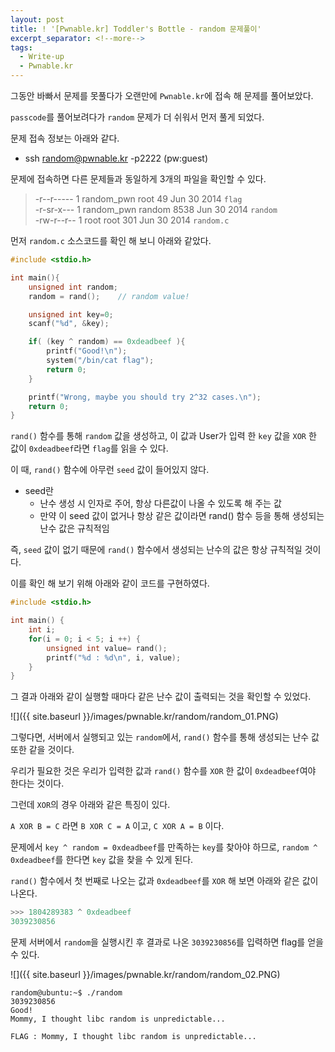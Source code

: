 ```yaml
---
layout: post
title: ! '[Pwnable.kr] Toddler's Bottle - random 문제풀이'
excerpt_separator: <!--more-->
tags:
  - Write-up
  - Pwnable.kr
---
```


그동안 바빠서 문제를 못풀다가 오랜만에 `Pwnable.kr`에 접속 해 문제를 풀어보았다.  

`passcode`를 풀어보려다가 `random` 문제가 더 쉬워서 먼저 풀게 되었다.  

<!--more-->

문제 접속 정보는 아래와 같다.

* ssh random@pwnable.kr -p2222 (pw:guest)

문제에 접속하면 다른 문제들과 동일하게 3개의 파일을 확인할 수 있다.  

> -r--r-----  1 random_pwn root     49 Jun 30  2014 `flag`  
> -r-sr-x---  1 random_pwn random 8538 Jun 30  2014 `random`  
> -rw-r--r--  1 root       root    301 Jun 30  2014 `random.c`  

먼저 `random.c` 소스코드를 확인 해 보니 아래와 같았다.  

```c
#include <stdio.h>

int main(){
	unsigned int random;
	random = rand();	// random value!

	unsigned int key=0;
	scanf("%d", &key);

	if( (key ^ random) == 0xdeadbeef ){
		printf("Good!\n");
		system("/bin/cat flag");
		return 0;
	}

	printf("Wrong, maybe you should try 2^32 cases.\n");
	return 0;
}
```

`rand()` 함수를 통해 `random` 값을 생성하고, 이 값과 User가 입력 한 `key` 값을 `XOR` 한 값이 `0xdeadbeef`라면 `flag`를 읽을 수 있다.  

이 때, `rand()` 함수에 아무런 `seed` 값이 들어있지 않다.  

* seed란  
  * 난수 생성 시 인자로 주어, 항상 다른값이 나올 수 있도록 해 주는 값
  * 만약 이 seed 값이 없거나 항상 같은 값이라면 rand() 함수 등을 통해 생성되는 난수 값은 규칙적임

즉, `seed` 값이 없기 때문에 `rand()` 함수에서 생성되는 난수의 값은 항상 규칙적일 것이다.  

이를 확인 해 보기 위해 아래와 같이 코드를 구현하였다.  

```c
#include <stdio.h>

int main() {
	int i;
	for(i = 0; i < 5; i ++) {
		unsigned int value= rand();
		printf("%d : %d\n", i, value);
	}
}
```

그 결과 아래와 같이 실행할 때마다 같은 난수 값이 출력되는 것을 확인할 수 있었다.  

![]({{ site.baseurl }}/images/pwnable.kr/random/random_01.PNG)

그렇다면, 서버에서 실행되고 있는 `random`에서, `rand()` 함수를 통해 생성되는 난수 값 또한 같을 것이다.  

우리가 필요한 것은 우리가 입력한 값과 `rand()` 함수를 `XOR` 한 값이 `0xdeadbeef`여야 한다는 것이다.  

그런데 `XOR`의 경우 아래와 같은 특징이 있다.  

`A XOR B = C` 라면 `B XOR C = A` 이고, `C XOR A = B` 이다.  

문제에서 `key ^ random = 0xdeadbeef`를 만족하는 `key`를 찾아야 하므로, `random ^ 0xdeadbeef`를 한다면 `key` 값을 찾을 수 있게 된다.  

`rand()` 함수에서 첫 번째로 나오는 값과 `0xdeadbeef`를 `XOR` 해 보면 아래와 같은 값이 나온다.  

```python
>>> 1804289383 ^ 0xdeadbeef
3039230856
```

문제 서버에서 `random`을 실행시킨 후 결과로 나온 `3039230856`를 입력하면 flag를 얻을 수 있다.  

![]({{ site.baseurl }}/images/pwnable.kr/random/random_02.PNG)

```
random@ubuntu:~$ ./random
3039230856
Good!
Mommy, I thought libc random is unpredictable...
```

```
FLAG : Mommy, I thought libc random is unpredictable...
```
